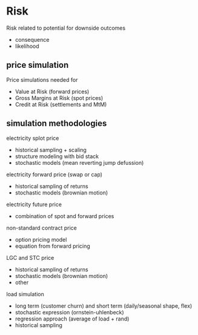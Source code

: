 # Risk
Risk related to potential for downside outcomes
- consequence
- likelihood

## price simulation
Price simulations needed for
- Value at Risk (forward prices)
- Gross Margins at Risk (spot prices)
- Credit at Risk (settlements and MtM)

## simulation methodologies
electricity splot price
- historical sampling + scaling
- structure modeling with bid stack
- stochastic models (mean reverting jump defussion)

electricity forward price (swap or cap)
- historical sampling of returns
- stochastic models (brownian motion)

electricity future price
- combination of spot and forward prices

non-standard contract price
- option pricing model
- equation from forward pricing

LGC and STC price
- historical sampling of returns
- stochastic models (brownian motion)
- other

load simulation
- long term (customer churn) and short term (daily/seasonal shape, flex)
- stochastic expression (ornstein-uhlenbeck)
- regression approach (average of load + rand)
- historical sampling
